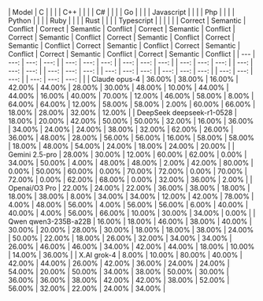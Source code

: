 | Model | C | | | | C++ | | | | C# | | | | Go | | | | Javascript | | | | Php | | | | Python | | | | Ruby | | | | Rust | | | | Typescript | | | |
| | Correct | Semantic | Conflict | Correct | Semantic | Conflict | Correct | Semantic | Conflict | Correct | Semantic | Conflict | Correct | Semantic | Conflict | Correct | Semantic | Conflict | Correct | Semantic | Conflict | Correct | Semantic | Conflict | Correct | Semantic | Conflict | Correct | Semantic | Conflict |
| --- | ---: | ---: | ---: | | ---: | ---: | ---: | | ---: | ---: | ---: | | ---: | ---: | ---: | | ---: | ---: | ---: | | ---: | ---: | ---: | | ---: | ---: | ---: | | ---: | ---: | ---: | | ---: | ---: | ---: | | ---: | ---: | ---: | |
| Claude opus-4 | 36.00% | 38.00% | 16.00% | 42.00% | 44.00% | 28.00% | 30.00% | 48.00% | 10.00% | 44.00% | 44.00% | 16.00% | 40.00% | 70.00% | 12.00% | 46.00% | 58.00% | 8.00% | 64.00% | 64.00% | 12.00% | 58.00% | 58.00% | 2.00% | 60.00% | 66.00% | 18.00% | 28.00% | 32.00% | 12.00% |
| DeepSeek deepseek-r1-0528 | 18.00% | 20.00% | 42.00% | 50.00% | 50.00% | 32.00% | 16.00% | 36.00% | 34.00% | 24.00% | 24.00% | 38.00% | 32.00% | 62.00% | 26.00% | 36.00% | 48.00% | 28.00% | 56.00% | 56.00% | 16.00% | 58.00% | 58.00% | 18.00% | 48.00% | 54.00% | 24.00% | 18.00% | 24.00% | 20.00% |
| Gemini 2.5-pro | 28.00% | 30.00% | 12.00% | 60.00% | 62.00% | 0.00% | 34.00% | 50.00% | 4.00% | 48.00% | 48.00% | 2.00% | 42.00% | 80.00% | 0.00% | 50.00% | 60.00% | 0.00% | 70.00% | 72.00% | 0.00% | 70.00% | 72.00% | 0.00% | 62.00% | 68.00% | 0.00% | 32.00% | 36.00% | 2.00% |
| Openai/O3 Pro | 22.00% | 24.00% | 22.00% | 36.00% | 38.00% | 18.00% | 18.00% | 38.00% | 8.00% | 34.00% | 34.00% | 12.00% | 42.00% | 78.00% | 4.00% | 48.00% | 56.00% | 4.00% | 56.00% | 56.00% | 6.00% | 40.00% | 40.00% | 4.00% | 56.00% | 66.00% | 10.00% | 30.00% | 34.00% | 0.00% |
| Qwen qwen3-235B-a22B | 16.00% | 18.00% | 46.00% | 38.00% | 40.00% | 30.00% | 20.00% | 28.00% | 30.00% | 18.00% | 18.00% | 38.00% | 24.00% | 50.00% | 22.00% | 18.00% | 26.00% | 32.00% | 34.00% | 34.00% | 26.00% | 46.00% | 46.00% | 34.00% | 42.00% | 44.00% | 18.00% | 10.00% | 14.00% | 36.00% |
| X.AI grok-4 | 8.00% | 10.00% | 80.00% | 40.00% | 42.00% | 44.00% | 26.00% | 42.00% | 36.00% | 24.00% | 24.00% | 54.00% | 20.00% | 50.00% | 34.00% | 38.00% | 50.00% | 30.00% | 36.00% | 36.00% | 38.00% | 42.00% | 42.00% | 38.00% | 52.00% | 56.00% | 32.00% | 22.00% | 24.00% | 34.00% |

